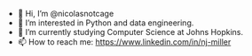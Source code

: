 - 👋 Hi, I’m @nicolasnotcage
- 👀 I’m interested in Python and data engineering.
- 🌱 I’m currently studying Computer Science at Johns Hopkins.
- 📫 How to reach me: https://www.linkedin.com/in/nj-miller

<!---
nicolasnotcage/nicolasnotcage is a ✨ special ✨ repository because its `README.md` (this file) appears on your GitHub profile.
You can click the Preview link to take a look at your changes.
--->
